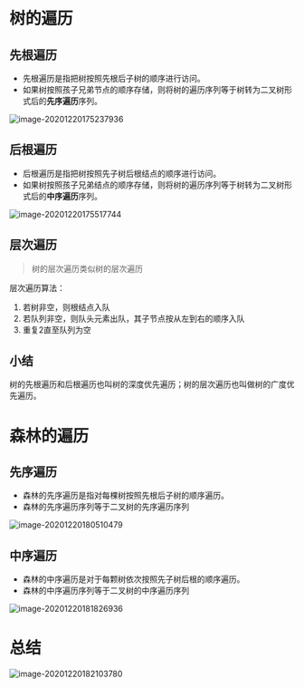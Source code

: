 # 树的遍历

## 先根遍历

- 先根遍历是指把树按照先根后子树的顺序进行访问。
- 如果树按照孩子兄弟节点的顺序存储，则将树的遍历序列等于树转为二叉树形式后的**先序遍历**序列。

![image-20201220175237936](https://i.loli.net/2020/12/20/qPZLXS5xDwsc1WR.png)



## 后根遍历

- 后根遍历是指把树按照先子树后根结点的顺序进行访问。
- 如果树按照孩子兄弟结点的顺序存储，则将树的遍历序列等于树转为二叉树形式后的**中序遍历**序列。

![image-20201220175517744](https://i.loli.net/2020/12/20/Lmtw4WBNcPhis7v.png)



## 层次遍历

> 树的层次遍历类似树的层次遍历

层次遍历算法：

1. 若树非空，则根结点入队
2. 若队列非空，则队头元素出队，其子节点按从左到右的顺序入队
3. 重复2直至队列为空



## 小结

树的先根遍历和后根遍历也叫树的深度优先遍历；树的层次遍历也叫做树的广度优先遍历。

# 森林的遍历

## 先序遍历

- 森林的先序遍历是指对每棵树按照先根后子树的顺序遍历。
- 森林的先序遍历序列等于二叉树的先序遍历序列

![image-20201220180510479](https://i.loli.net/2020/12/20/XzILEprdqK5my38.png)



## 中序遍历

- 森林的中序遍历是对于每颗树依次按照先子树后根的顺序遍历。
- 森林的中序遍历序列等于二叉树的中序遍历序列

![image-20201220181826936](https://i.loli.net/2020/12/20/amCIi6BysQlTDoE.png)



# 总结

![image-20201220182103780](https://i.loli.net/2020/12/20/ASk3rn52WEQUGVv.png)

